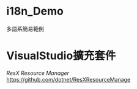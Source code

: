 # i18n_Demo
多語系簡易範例 
    
# VisualStudio擴充套件
*ResX Resource Manager*  
https://github.com/dotnet/ResXResourceManage
